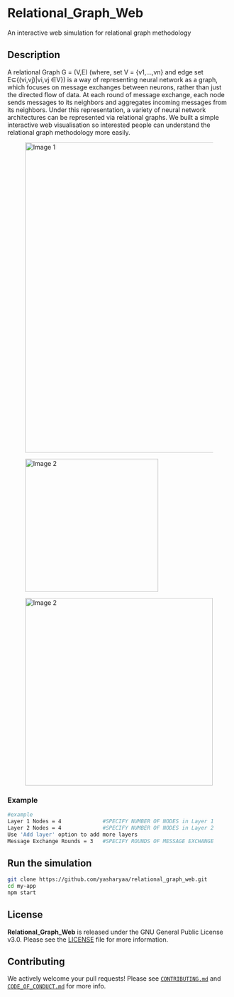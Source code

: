 # Relational_Graph_Web
An interactive web simulation for relational graph methodology

## Description
A relational Graph G = (V,E) (where, set V = {v1,...,vn} and edge set E⊆{(vi,vj)|vi,vj ∈V}) is a way of representing neural network as a graph, which focuses on message exchanges between neurons, rather than just the directed flow of data. At each round of message exchange, each node sends messages to its neighbors and aggregates incoming messages from its neighbors. Under this representation, a variety of neural network architectures can be represented via relational graphs. We built a simple interactive web visualisation so interested people can understand the relational graph methodology more easily. 

<div>
  <figure>          
    <img src="https://i.postimg.cc/Kjsbm93d/Screenshot-2025-04-01-165156.png' border='0' alt='Screenshot-2025-04-01-165156" width="700" alt="Image 1" />
  </figure>
  <figure>
    <img src="https://i.postimg.cc/7CfB9NP2/Screenshot-2025-04-01-165128.png' border='0' alt='Screenshot-2025-04-01-165128" width="300" alt="Image 2" />
  </figure>
  <figure>
    <img src="https://i.postimg.cc/jWmMFJCk/Screenshot-2025-04-01-165143.png' border='0' alt='Screenshot-2025-04-01-165143" width="423" alt="Image 2" />
  </figure>
</div>

### Example
```bash
#example
Layer 1 Nodes = 4             #SPECIFY NUMBER OF NODES in Layer 1
Layer 2 Nodes = 4             #SPECIFY NUMBER OF NODES in Layer 2
Use 'Add layer' option to add more layers
Message Exchange Rounds = 3   #SPECIFY ROUNDS OF MESSAGE EXCHANGE
```

## Run the simulation

```bash
git clone https://github.com/yasharyaa/relational_graph_web.git
cd my-app
npm start
```

## License

**Relational_Graph_Web** is released under the GNU General Public License v3.0. Please see the [LICENSE](LICENSE) file for more information.

## Contributing

We actively welcome your pull requests! Please see [`CONTRIBUTING.md`](docs/CONTRIBUTING.md) and [`CODE_OF_CONDUCT.md`](docs/CODE_OF_CONDUCT.md) for more info.
